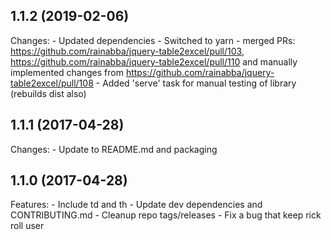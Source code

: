 ## 1.1.2 (2019-02-06)

Changes:
	- Updated dependencies
    - Switched to yarn
    - merged PRs: https://github.com/rainabba/jquery-table2excel/pull/103,
         https://github.com/rainabba/jquery-table2excel/pull/110 and manually
         implemented changes from https://github.com/rainabba/jquery-table2excel/pull/108
    - Added 'serve' task for manual testing of library (rebuilds dist also)

## 1.1.1 (2017-04-28)

Changes:
	- Update to README.md and packaging

## 1.1.0 (2017-04-28)

Features:
	- Include td and th
	- Update dev dependencies and CONTRIBUTING.md
	- Cleanup repo tags/releases
    - Fix a bug that keep rick roll user
